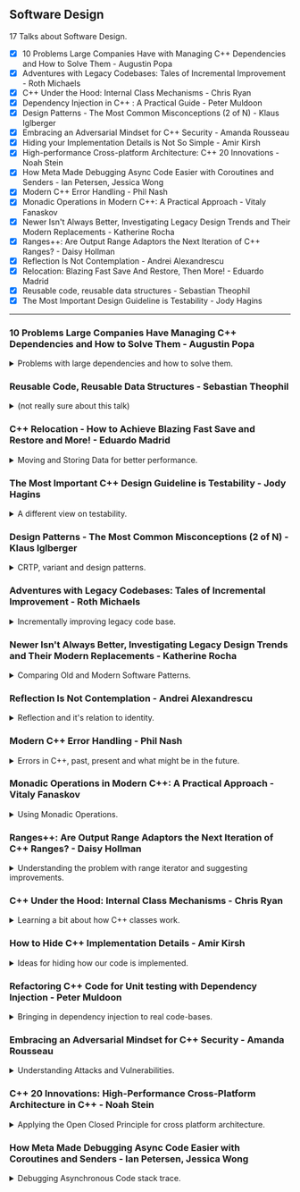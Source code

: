 <!--
// cSpell:ignore relocatability Björn Fahller Blarg multiplicator soooo maat Monostate runge_kutta4 TPOIASI Hyrum Exfiltration Nokoyawa STRINGIZE unifex
-->

<link rel="stylesheet" type="text/css" href="../../markdown-style.css">

## Software Design

<summary>
17 Talks about Software Design.
</summary>

- [x] 10 Problems Large Companies Have with Managing C++ Dependencies and How to Solve Them - Augustin Popa
- [x] Adventures with Legacy Codebases: Tales of Incremental Improvement - Roth Michaels
- [x] C++ Under the Hood: Internal Class Mechanisms - Chris Ryan
- [x] Dependency Injection in C++ : A Practical Guide - Peter Muldoon
- [x] Design Patterns - The Most Common Misconceptions (2 of N) - Klaus Iglberger
- [x] Embracing an Adversarial Mindset for C++ Security - Amanda Rousseau
- [x] Hiding your Implementation Details is Not So Simple - Amir Kirsh
- [x] High-performance Cross-platform Architecture: C++ 20 Innovations - Noah Stein
- [x] How Meta Made Debugging Async Code Easier with Coroutines and Senders - Ian Petersen, Jessica Wong
- [x] Modern C++ Error Handling - Phil Nash
- [x] Monadic Operations in Modern C++: A Practical Approach - Vitaly Fanaskov
- [x] Newer Isn't Always Better, Investigating Legacy Design Trends and Their Modern Replacements - Katherine Rocha
- [x] Ranges++: Are Output Range Adaptors the Next Iteration of C++ Ranges? - Daisy Hollman
- [x] Reflection Is Not Contemplation - Andrei Alexandrescu
- [x] Relocation: Blazing Fast Save And Restore, Then More! - Eduardo Madrid
- [x] Reusable code, reusable data structures - Sebastian Theophil
- [x] The Most Important Design Guideline is Testability - Jody Hagins

---

### 10 Problems Large Companies Have Managing C++ Dependencies and How to Solve Them - Augustin Popa

<details>
<summary>
Problems with large dependencies and how to solve them.
</summary>

[10 Problems Large Companies Have Managing C++ Dependencies and How to Solve Them](https://youtu.be/kOW74IUH7IA?si=9R-_FSdv3w1QKKTI), [slides](https://github.com/CppCon/CppCon2024/blob/main/Presentations/10_Problems_Large_Companies_Have_with_Managing_Cpp_Dependencies_and_How_to_Solve_Them.pdf).

package libraries and dependencies management is still a top pain point for C++ developers.

- Conan
- vcpkg
- NuGet

> Preview – 10 conclusions
>
> 1. Support building from source
> 2. Build a verified binary cache
> 3. Version using baselines
> 4. Build open-source with a package manager
> 5. Cache build assets internally
> 6. Monitor, prevent, and respond to vulnerabilities
> 7. Centralize common tasks
> 8. Produce SBOMs
> 9. Global, reproducible builds
> 10. Break large migrations down into smaller milestones

#### Problem 1: ABI incompatible C++ binaries

binaries aren't portable, they depend on how they were compiled. so it leads to a very complex dependency graph, different compilers, target OS, feature flags, build configurations, etc...

the consumer needs to get the correct binary and use it, but a solution for this is to build the dependant packages from source, some package managers support this, and we can also use the CI build chain to build the dependencies. some companies moved to Monorepo architecture, where everything is built together.

this also allows for editing and tweaking the source code for the dependencies.

#### Problem 2: Build times are too long when building from source

Of course, building packages takes time, it scales poorly, as each package has it's own decencies.\
we can use a caching strategy with a shared cache for binaries with a unique hash identifier based on versions and ABI.

#### Problem 3: Version conflicts – The Diamond problem

each decency has dependencies of it's own, and if two packages consumer the same third package, they might get a version conflict.

a solution could be to move from package/libraries into "baselines", a baseline contains a set of packages with compatible versions between them.

#### Problem 4: Building open-source dependencies is hard

in-house development is more work to write, but easier to integrate, maintain and protects against legal concerns and some vulnerabilities.

a package manager can handle some of the problems with building the packages, and bridge the gap.

#### Problem 5: Organization restricts access to online downloads

organizations don't want to allow open-source code without a process, and there's always a risk that the open-source library goes down.\
we can get around this by maintain a cache (proxy) of 3rd party packages source code, which can also be moved to a protected environment that won't allow internet connection.

#### Problem 6: Security vulnerabilities in open-source code

Open source packages might have known vulnerabilities. the organization needs a strategy to monitor, review and respond to them.

#### Problem 7: Duplicated engineering cost to maintain dependencies

managing dependencies gets harder with scale, there are problems with communication, and there are times where similar work is being done in different teams.

#### Problem 8: Difficult to track or report on all dependencies

audit dependencies, build the dependency graph, producing SBOMs - software bill of materials.

#### Problem 9: Build toolchain variations across the organization

reproducible builds, tests and deployments. building in containers, establishing company-wide policies and interior tools storage.

#### Problem 10: Moving to new solution is complex or too time consuming

takes time, effort, causes un-expected problems.

we can set milestones - small changes that represent a gain in value, even if there aren't any more changes to the process. we identify the action and what benefit it provides us.

---

> Summary – 10 conclusions
>
> 1. Build C++ dependencies from source
> 2. Establish binary caching where possible
> 3. Organize dependencies + versions into baselines (fixed points in time)
> 4. Use an open-source package manager to save time / effort
> 5. Create an asset cache for sources needed to build dependencies
> 6. Develop a vulnerability monitoring, prevention, and response strategy and associated tools / workflows
> 7. Centralize common dependency management tasks, enforce consistency across organization at scale
> 8. Organize dependencies into coherent packages and start producing SBOMs
> 9. Establish a global toolchain policy and build in containers if possible
> 10. Break large migrations down into smaller milestones with a win at each step.

</details>

### Reusable Code, Reusable Data Structures - Sebastian Theophil

<details>
<summary>
(not really sure about this talk)
</summary>

[Reusable Code, Reusable Data Structures](https://youtu.be/5zkDeiyF5Rc?si=tmsS-hGBMTMCey1r), [slides](https://github.com/CppCon/CppCon2024/blob/main/Presentations/Reusable_Code_Reusable_Data_Structures.pdf)

> DRY -- don't repeat yourself -- is an important software engineering principle.\
> Repetitive code is error-prone code. Inevitably, and sooner rather than later, we will forget to change one of these repetitive code locations. C++ offers many different tools to share code and data and I often see novice and intermediate programmers struggle with choosing the best one in each situation.\
> We have template functions, template classes, std::variant, virtual classes and std::any. We have some common associated programming patterns like CRTP, templated base classes, template functions taking function arguments.\
> All of these have their uses and in my talk, I want to develop some intuitions on when to use which.

what should we use and what should we not use.\
starting with an example of centering elements in html.

for code to be reused in an efficient manner, we need to generalize the problem, understand which algorithm can help us, etc...

when we have a shared algorithm and different data, we use generic functions and concepts.

looking at some patterns: output iterators, predicate, and at the command design pattern.

> GENERIC FUNCTIONS
>
> - Need clear requirements
> - Expressed in well-known concepts
> - Reduce dependencies
> - Flexible and customizable through customization points

Generic classes, data is being templated, either in the base class or with the curiously recurring template pattern (CRTP).

mixin classes, adding functionality to un-related classes.

other options are inheritance (virtual functions) and <cpp>std::variant</cpp>, but should they really be used for code sharing? runtime polymorphism ties things together, it creates coupling and has lasting implication.

- heap allocation
- lifetime issues
- ownership

external polymorphism, global overloads, <cpp>std::variant</cpp> and <cpp>std::visit</cpp>.

</details>

### C++ Relocation - How to Achieve Blazing Fast Save and Restore and More! - Eduardo Madrid

<details>
<summary>
Moving and Storing Data for better performance.
</summary>

[C++ Relocation - How to Achieve Blazing Fast Save and Restore and More!](https://youtu.be/LnGrrfBMotA?si=RQ6R3iWcMSCTZzTK), [slides](https://github.com/CppCon/CppCon2024/blob/main/Presentations/Relocation.pdf), [event](https://cppcon2024.sched.com/event/1gZeM/relocation-blazing-fast-save-and-restore-then-more). [Data Orientation For The Win! - Eduardo Madrid - CppCon 2021](https://www.youtube.com/watch?v=QbffGSgsCcQ)

The opposite of pointe chasing.

> What's what we mean to improve?
>
> - Our systems need objects to refer to each other, and we need runtime polymorphism
> - Nothing bad per se, just that it craters performance
> - What if we are willing to do a lot of effort to improve performance lot?
> - One option is to apply **Data Orientation** techniques in general.
> - Today, we give extra attention to "relocatability"

Relocatability is how we apply data orientation techniques to make our data easy to be moved around, so it will reside in memory when it has the best performance.\
(relocatability is not about position independent code for dynamically linked libraries).

Writing code the "normal" way means we don't focus on mapping data in memory.

- storing data in classes or structs with heterogenous members.
- using pointers for objects to refer to one another.
- using virtual inheritance and overrides for runtime polymorphism
- indirections, allocations, lifetime, sharing ownership (<cpp>std::unique_ptr</cpp>, <cpp>std::shared_ptr</cpp>)

#### Data Orientation

The non-trivial way to write code takes data to memory mapping into account.

> Columnar Representation (Scattering):\
> Transforming collections of structs of members of heterogeneous typesinto one structure with arrays of homogeneous data types (going from what in databases is called a row-representation to a columnar representation) also called "scattering" or achieving structures of arrays.

That's a long way for saying "struct of arrays" over "array of structs", or moving from row-wise representations to column-wise.\
With *row-wise* representations, we have structs containing different kinds of members, pointers (which can be null), data that is differentiating the state of the object and we have containers with multiple elements of the class.\
with *column-wise*, we combine the data and the container together, we move to homogenous collection of data, all fields of the same type are stored continuously. to access a single 'item', we use a handle (Facade/Proxy design pattern).\
After scattering, we are using "entity-component systems", we no longer have objects, instead we have entities, and members are replaced with compnotents. entities and components are bound through an index in a global structure.

```cpp
// row-wise
struct Item {
  int id;
  double price;
  Specials *specials; // pointer, can be null
  Category *category;
  bool is_homemade; // messes with the data alignment
};
std::array<Item, N> items;

// column-wise
template <std::size_t N>
struct State {
  std::array<int, N> ids;
  std::array<double, N> prices;
  EfficientMap<std::size_t, Specials> specials;
  std::array<CategoryHandle, N> categories;
  EfficientSet<std::size_t> homemade;
};

auto state = State<N>;
class ItemHandle {
  std::size index;
public:
  int id() { return state.ids[index]; }
  double price() { return state.prices[index]; }
  Specials *specials() { return state.specials[id()]; }
  CategoryHandle category() { return state.categories[id()]; }
  bool &is_homemade() { return state.homemade.contains(id()); }
};
```

Allocating data homogeneously allows for better performance (SIMD, CUDA), reduces allocations, it dis-incentives communication between state change. also, moving away from using pointers allows more efficient memory dump. data is given different addresses by the allocator, so we can't restore the application correctly (the pointers are no longer valid). if we have this kind of a layout, the relations between entities are preserved through the index.

#### Allocators And Relocatability

Allocators don't care about the efficient allocation of the data, so we must be able to control and move the data, and we need the ability to maintain the allocation across the lifetime of the program, as objects are created and destroyed.

we start by re-introducing some indirection - using stable indices.

> Recapping Björn Fahller ["Cache Friendly Data + Functional + Ranges = &heartsuit;"](https://www.youtube.com/watch?v=XJzs4kC9d-Y) @C++ On Sea 2024:
>
> - He calls stable indices "stable ids", and the technique is to use an extra indirection that pays for itself in terms of performance.
> - Furthermore, you can have both the forward mapping and the backward mapping, depending on your needs.
> - This indirection is what provides the freedom to relocate!
> - Björn Fahller presented benchmarks that dove into details of wall-clock performance, cache misses, IMO his results are representative of what would be real world use.

Relocatability makes saving the state of the application trivial - just dump the data as is. and restoring it is just as easy. if the data is ever "shaken" and becomes not efficient, we can re-allocate them to make them efficient again. "shaken" data can be fragmentation (empty holes in the array), or having old and new entities stored together (if we re-used the old memory to store new data).\
Memory performance relies on time and space locality, we want to have objects that are accessed together stored together, relocating objects allows us to maintain and improve this.

One issue is using *Value Mangers*, using <cpp>std::optional</cpp>, which currently doesn't take allocators, but can take a <cpp>std::vector</cpp> type with an custom allocator. this has something to do with type erasure (<cpp>std::any</cpp>, <cpp>std::function</cpp>). the language doesn't currently have support to access internals (???).

</details>

### The Most Important C++ Design Guideline is Testability - Jody Hagins

<details>
<summary>
A different view on testability.
</summary>

[The Most Important C++ Design Guideline is Testability](https://youtu.be/kgE8v5M1Eoo?si=5w4dnwmZakqDf0Yv), [slides](https://github.com/CppCon/CppCon2024/blob/main/Presentations/The_Most_Important_Design_Guideline_is_Testability.pdf), [event](https://cppcon2024.sched.com/event/1gZfl/the-most-important-design-guideline-is-testability).

> Scott Meyers has famously proclaimed that the most important general design guideline is to make interfaces easy to use correctly and hard to use incorrectly.  I don't dispute that this is one of the most important design guidelines.\
> However, in my close to 40 years of fighting in the C++ trenches, I'd argue that testability is by far the more important design guideline, and antecedent to both ease of use and performance (a particular C++ penchant).\
> In this talk, we will discuss what testability means, and why it is so important.  We will briefly discuss some popular testing techniques, but most of our time will be spent looking into items of testability that are rarely discussed, but are extremely important in practice.

Design interfaces for testability, have an holistic thought about systems and how they can be tested.

> Why is Testing Important? We are human!
>
> - Making Mistakes: Every human is really, really good at making mistakes
> - Being annoyed when OTHER people make mistakes

Testability isn't just Unit Tests and TDD (Test Driven Development).

#### Hidden State

side tangent an example about having a hidden state and how it complicates testing. the best way is to having composability, but there's an old pattern to provide access to all private members.

doing some tricks with template specializations... this shouldn't be done. but it's possible.

```cpp
template <typename TagT, auto...>
struct Sudo;

template <typename TagT>
struct Sudo<TagT>
{
  inline static typename TagT::type value{};
};

template <typename TagT, typename TagT::type Member>
struct Sudo<TagT, Member>
{
  inline static const decltype(Member) value = Sudo<TagT>::value = Member;
};

template <typename TagT, typename ObjectT>
decltype(auto)
sudo(ObjectT && object)
{
  assert(Sudo<TagT>::value);
  return std::invoke(  Sudo<TagT>::value,  std::forward<ObjectT>(object));
}

template <typename ClassT, typename MemberT, typename = void>
struct SudoTag
{
  using type = MemberT ClassT::*;
};

// usage
namespace foo::bar { class Blarg { int x = 42; }; }

using Blarg_x = SudoTag<foo::bar::Blarg, int>;
template struct Sudo<Blarg_x, &foo::bar::Blarg::x>;

int main()
{
  auto blarg = foo::bar::Blarg{};
  std::cout << sudo<Blarg_x>(blarg) << '\n'; // print blarg.x
}

// with macro - less boilerplate
  #define SUDO(NAMESPACE, TYPE, CLASS, MEMTYPE, MEMBER) \
  namespace NAMESPACE { \
  struct TYPE \
  : SudoTag<CLASS, MEMTYPE> \
  { }; \
  } \
  template struct Sudo<NAMESPACE::TYPE, &CLASS::MEMBER>
// Then, you can use it like this...
BP_SUDO(foo::bar, Blarg_x, foo::bar::Blarg, int, x);
```

#### Back to Testability

Donald Knuth - offered bounties for bugs. but didn't think highly of unit tests and other testing methodologies. has some quotes that go against what we usually think as "best practice".

- property based testing
- fuzzing

Avoid naked types - everything is a special type of it's own. never confuse the parameters and the order of the arguments. always have strong types.

#### Case Study - Knight Capital

> everything is an API.

a company that had an issue in 2012 which lost the company 10 million dollars per minute for 45 minutes. they did some stock trading and things went bad. they had unused code still in the system, and they wanted to reuse a flag that was for the old system for the new one. the code was changed as part of refactoring but wasn't tested, eventually, the new version of the code was deployed to all but one machine. when the application went live, the one computer run the old code, which was called because of the repurposed flag, and then old code did the wrong thing, and because it wasn't tested properly, it behaved in a way that isn't part of normal procedure.

this was a chain of errors, if any one of them didn't happen, this would be a non-event.

> - Remove old code and add new code at the same time
> - Reuse an existing "value" for completely different functionality
> - Stopped using Power Peg in 2003, dead code still around
> - Refactored code in 2005 ; moved dead code ; test still pass
> - Manual deployment ; no review ; no tests
> - Different components had different view of same thing
> - email for important log messages
> - Rollback made matters worse

(how to test each of these points)

</details>

### Design Patterns - The Most Common Misconceptions (2 of N) - Klaus Iglberger

<details>
<summary>
CRTP, variant and design patterns.
</summary>

[Design Patterns - The Most Common Misconceptions (2 of N)](https://youtu.be/pmdwAf6hCWg?si=Ihpx8evhi69KwtMK), [slides](https://github.com/CppCon/CppCon2024/blob/main/Presentations/Design_Patterns.pdf), [event](https://cppcon2024.sched.com/event/1gZfn/design-patterns-the-most-common-misconceptions-2-of-n).

in the previous talk in "Meeting C++ 2023", the topics were:

- Builder
- Factory Method
- Bridge
- Design Pattern

this talk will be about design patterns and virtual patterns

#### CRTP - Curiously Recursive Template Pattern

the base class is templated on the derived class. it allows us to sometimes remove virtual function calls.

```cpp
template<typename Derived>
class Animal
{
private:
  Animal() = default;
  ~Animal() = default;
  friend Derived;
public:
  void make_sound() const {
    static_cast<Derived const&>(*this).make_sound()
  }
};

class Sheep: public<Sheep>
{
  // not defining the destructor
   void make_sound() const { std::cout << "baa"; }
};
```

there are two limitations: there is no shared base class, each derived class has a different base class, so we can't have a collection of objects. but since everything is a template, this forces everything that comes into touch with it becomes a template itself. this moves our code from the source files to the headers.

in C++23, we can replace CRTP with explicit object parameter ("deducing this")

```cpp
struct NumericalFunctions
{
  void scale(this auto&& self, double multiplicator)
  {
    self.setValue( self.getValue() * multiplicator );
}
};

struct Sensitivity : public NumericalFunctions
{
  double getValue() const { return value; }
  void setValue(double v) { value = v; }
  double value;
};

int main()
{
  Sensitivity s{1.2} ;
  s.scale(2.0);
  std::println(std::cout, "s.getValue() = {}", s.getValue());
}
```

however, we can't replace everything, we can't deduce the derived class from the base class. we only deduce the static type, not the dynamic one. CRTP has two behaviors: adding functionality, and creating static interfaces. we can replace CRTP with explicit object parameters when we add functionality, but not when we used CRTP for static interfaces.\
Since the term is ambagious and refers to two things, we need terms to differentiate them.

> CRTP for Static Interfaces
>
> - provides a base class for a related set/family of types.
> - defines a common interface.
> - is used via the base class interface.
> - introduces an abstraction and is a design pattern.
> - should be called **Static Interface**
>
> Adding Functionality via CRTP
>
> - provides implementation details for the derived class.
> - does not define a common interface.
> - is not used via the base class interface.
> - does not introduce an abstraction, hence is no design pattern.
> - should be called **Mixin**.

c++20 concepts might seem similar to static interfaces, but concepts are "duck typing", it is much more permissive, static interfaces are "opt in". we could get around this by adding a requirement of <cpp>std::derived_from\<T,AnimalTag\></cpp> to the concept to restrict the set of types.

```cpp
template< typename T >
concept Animal = requires(T animal) {
  animal.make_sound();
};

template<Animal T>
void print(T const& animal) {
  animal.make_sound();
}
class Sheep {
public:
  void make_sound() const { std::cout << "baa"; }
};
int main() {
  Sheep sheep;
  print(sheep);
}
```

#### std::variant

The usual example of drawing shapes, starting with the classic OOP solution and adding a draw strategy object to avoid coupling with an implementation. we want to focus on separating code that changes often (low level implementation) from code that doesn't change that much.\
This draws from the Gang of Four approach of using inheritance and virtual functions, which is something the C++ community tries to move away from.

we can implement this with <cpp>std::variant</cpp>

```cpp
class Circle
{
public:
 explicit Circle( double rad )
 : radius{ rad }
 , // ... Remaining data members
 {}
 double getRadius() const noexcept;
 // ... getCenter(), getRotation(), ...
private:
 double radius;
 // ... Remaining data members
};
class Square
{
public:
 explicit Square( double s )
 : side{ s }
 , // ... Remaining data members
 {}
 double getSide() const noexcept;
 // ... getCenter(), getRotation(), ...
private:
 double side;
 // ... Remaining data members
}
using Shape = std::variant<Circle, Square>;
using Shapes = std::vector<Shape>;

class ShapesFactory
{
public:
Shapes create( std::string_view filename )
{
  Shapes shapes{};
  std::string shape{};
  std::ifstream shape_file{ filename };
  while( shape_file >> shape ) {
    if( shape == "circle" ) {
      double radius;
      shape_file >> radius;
      shapes.emplace_back( Circle{radius} );
    }
    else if( shape == "square" ) {
      double side;
      shape_file >> side;
      shapes.emplace_back( Square{side} );
    }
    else {
      break;
    }
  }
    return shapes;
  }
};

using Factory = std::variant<ShapesFactory>;

using Drawer = std::variant<OpenGLDrawer>;
void drawAllShapes(Shapes const& shapes, Drawer drawer) {
  for(auto const& shape : shapes){
    std::visit([](auto d, auto s){ d(s); }, drawer, shape);
  }
}

// more code
```

> This solution is soooo much better:
>
> - No inheritance, but a functional approach
> - No (smart) pointers, but values
> - Proper management of graphics code
> - Automatic, elegant life-time management
> - Less code to write
> - Soooo much simpler
> - Better performance

(some benchmarks)

however, there is a problem. our design mixes level of implementation and responsibilities. rather than having two levels of architecture, we only have one thing. but maybe templates can help us? this might turn us into a templated nightmare...

<cpp>std::variant</cpp> isn't a replacement to virtual functions. variants support a fixed set of types and an open set of operations, while virtual functions have an open set of types and a closed set of operations. a variant is a visitor design pattern.
</details>

### Adventures with Legacy Codebases: Tales of Incremental Improvement - Roth Michaels

<details>
<summary>
Incrementally improving legacy code base.
</summary>

[Adventures with Legacy Codebases: Tales of Incremental Improvement](https://youtu.be/lN-dd-0PjRg?si=oytVnTjGIEqPG-5-), [slides](https://github.com/CppCon/CppCon2024/blob/main/Presentations/Adventures_With_Legacy_Codebases.pdf), [event](https://cppcon2024.sched.com/event/1gZft/adventures-with-legacy-codebases-tales-of-incremental-improvement).

> What is legacy code?
>
> - No tests
> - Lot's of code
> - Very old
> - Authors may be gone
> - Many C++ standards
> - New/old styles
> - New/old paradigms
> - Bad decisions from the past that once made sense
> - Possibly rewritten by a less skilled engineer

[code-maat tool](https://github.com/adamtornhill/code-maat) to analyze code change from version control.

not adding tests for code that won't change. focus on user/business value.

linting with style guides (clang format), should be enforced by machine, not by human feedback. this messes with `git blame` in the codebase. using githooks to apply formatting on incoming changes and verifying it as part of the ci pipeline.\
using static analysis: address, undefined behavior and thread-safety analyzers. also make this part of the pipeline, especially important when code should work on both AMD and ARM processors.\
testing pyramid, moving up from unit test to integration test and up to End-to-End tests.

#### Should we change legacy APIs?

transitioning from custom home-made objects to external libraries to the standard library, like <cpp>std::optional</cpp>. we should avoid breaking changes.

"Live at Head" - all internal libraries are always built from scratch, no internal versions, problems are detected immediately, not months afterwards when the new version is pulled.

handling dependencies, using `clang-tidy` custom rules, `clang-tidy-diff` to only report on changed lines.

#### Sharing Legacy Code

Desire to standardize, reducing duplicate code, share unique code, have a single strategy for behavior (one installer, one UI library). share code you are proud of and think is good and useful.

</details>

### Newer Isn't Always Better, Investigating Legacy Design Trends and Their Modern Replacements - Katherine Rocha

<details>
<summary>
Comparing Old and Modern Software Patterns.
</summary>

[Newer Isn't Always Better, Investigating Legacy Design Trends and Their Modern Replacements](https://youtu.be/ffz4oTMGh5E?si=9XLcGF9nVeLUJoiy), [slides](https://github.com/CppCon/CppCon2024/blob/main/Presentations/Newer_Isn%E2%80%99t_Always_Better.pdf), [event](https://cppcon2024.sched.com/event/1gZhF/newer-isnt-always-better-investigating-legacy-design-trends-and-their-modern-replacements).

Two camps of people: those who look at existing patterns and thing we should keep them, and those who insist on shaking up how things work. we need to find a middle way of modernizing software without sacrificing what works. we look at trends (software patterns), both old and new, and investigate if they hold up.

#### Examples: Old Pattern vs New Pattern

first example: comparing index based loops to newer ranged loops.

```cpp
std::vector<std::string> vec {"sun", "earth", "moon", "jupiter"};

// old style
for (auto i = 0uz; i < vec.size(); ++i)
{
  std::cout << vec[i] << "\n";
  std::cout << vec.at(i) << "\n";
}

// new style
for (const auto& object : vec)
{
  std::cout << object << "\n";
}
```

> Original Trend – Index For Loop:
>
> - Provides an index that can be used to access an element
> - Index can be used for in loop side effects/calculations
> - Doesn't require a group of items
> - More dangerous access operations
>
> New Trend – Range Based For Loop:
>
> - More data oriented
> - More readable

next example is Global Interfaces vs Global State.\
the original trend is using a singleton to hold state, with the new trend of "Monostate" and dependency injection (dependency inversion principle). we can have global interfaces (logging, I/O, resource management, graphics) or global data (initial parameters, state parameters).

> Original Trend - Singleton:
>
> - Hold one copy of global data/interface and allow others access
> - Usually accessed through a getInstance() or Instance() function
> - Easily accessed
> - Identifiable
> - Hard to test
> - Quintessentially Overused
>
> New Trend – Monostate:
>
> - Make every object in the class static
> - Multiple objects all with the same value
> - Easy to transition to multiple objects
> - May not work well to replace interface singletons
>
> New Trend – Dependency Injection:
>
> - Not a global object
> - Injects the dependency into each of the using objects

```cpp
template <typename T>
class Singleton {
public:
  static T& getInstance()
  {
    static T instance;
    return instance;
  }
private:
  Singleton();
};

class Plotting {
public:
  void plot(double x, double y)
  {
  // ...
  }
};

using PlottingSingleton = Singleton<Plotting>;

// monostate

class Plotting {
public:
  void plot(double x, double y)
  {
  // ...
  }
private:
  static std::queue plottingQueue;
};

// dependency injection

class Plotting {
public:
  void plot(double x, double y)
  {
  // ...
  }
};

class Gps {
public:
  Gps(Plotting& plotter);
  void setPlotter(Plotting& plotter);
  void getPositionVelocityAcceleration(Plotting& plotter);
private:
  Plotting& plotter;
};
```

a C++ specific example is SFINAE vs c++20 <cpp>concepts</cpp>. both constrain templated code (function, classes) and break during compilation time rather than runtime.

> Original Trend – Substitution Failure is Not an Error (SFINAE):
>
> - Substitution Failure Is Not An Error
> - Constraints on templates
> - Known for difficult to read errors
> - Difficult to constrain
>
> New Trend – Concepts:
>
> - Compile Time constraints
> - Named set of requirements
> - Improved compiler errors
> - Easier to create custom constraints for

```cpp
// SFINAE
#include <boost/type_traits/has_operator.hpp>
template <typename Time,
  typename OutputType,
  typename = std::enable_if_t<std::is_arithmetic_v<Time>>,
  typename = std::enable_if_t<std::is_arithmetic_v<OutputType> ||
  (
    boost::has_multiplies<OutputType, Time>::value && 
    boost::has_plus<OutputType>::value
  )>,
  bool = true>
inline constexpr OutputType runge_kutta4_sfinae(std::function<OutputType(Time, OutputType)> fun,
Time time,
OutputType y0,
Time timestep)
{
  auto k1 = fun(time, y0);
  auto k2 = fun(time + timestep * 0.5, y0 + k1 * timestep * 0.5);
  auto k3 = fun(time + timestep * 0.5, y0 + k2 * timestep * 0.5);
  auto k4 = fun(time + timestep, y0 + k3 * timestep);
  return (y0 + (k1 + 2 * k2 + 2 * k3 + k4) * timestep / 6);
}

// concepts
template<typename T>
concept arithmetic = std::integral<T> || std::floating_point<T>;

template<class T, typename Num>
concept add_multiply = requires(T t, Num num) {
  t * num;
  t + t;
};

template <arithmetic Time, typename OutputType>
requires (add_multiply<OutputType, Time>)
inline constexpr OutputType runge_kutta4_concepts(std::function<OutputType(Time, OutputType)> fun,
Time time,
OutputType y0,
Time timestep)
{
  auto k1 = fun(time, y0);
  auto k2 = fun(time + timestep * 0.5, y0 + k1 * timestep * 0.5);
  auto k3 = fun(time + timestep * 0.5, y0 + k2 * timestep * 0.5);
  auto k4 = fun(time + timestep, y0 + k3 * timestep);
  return (y0 + (k1 + 2 * k2 + 2 * k3 + k4) * timestep / 6);
}
```

concepts help simplify the requirements and make the compiler errors easier to read.

Polymorphism also has different patterns, the old pattern being virtual functions, and the new trend being CRTP and the C++23 explicit object parameter ("Deducing This"). polymorphism is one of the key concepts of object oriented programming, we define a general interface (abstraction) and allow concrete implementations for different classes.

> Original Trend – Virtual Functions:
>
> - Run-Time Polymorphism
> - Quintessential Object Oriented Method
> - Overused
>
> New Trend – Curiously Recurring Template Pattern (CRTP):
>
> - Compile Time Polymorphism
> - Force a Downcast from the Parent to Access Child Elements
> - Explicit Cast
>
> New Trend – Explicit Object Parameter/Deducing This:
>
> - C++23 Feature
> - Simplifies Compile Time Polymorphism

```cpp
// virtual functions
struct NetworkConnection
{
  virtual void initializeConfig() = 0; // Pure Virtual
  void init()
  {
    initializeConfig();
    // ...
  };
};

struct Tcp : public NetworkConnection
{
  void initializeConfig() override
  {
    // ...
  }
};

struct Udp : public NetworkConnection
{
  void initializeConfig() override
  {
    // ...
  }
};

// CRTP

template <class Derived>
class NetworkConnection
{
public:
  void init()
  {
    (static_cast<Derived*>(this))->initializeConfig();
    // ...
  };
};

class Tcp : public NetworkConnection<Tcp>
{
public:
  void initializeConfig()
  {
    // ...
  }
};

class Udp : public NetworkConnection<Udp>
{
public:
  void initializeConfig()
  {
    // ...
  }
};

// Explicit Object Parameter

struct NetworkConnection
{
public:
  void init(this auto&& self)
  {
    self.initializeConfig();
    // ...
  };
};

class Tcp : public NetworkConnection
{
public:
  void initializeConfig()
  {
    // ...
  }
};

class Udp : public NetworkConnection
{
public:
  void initializeConfig()
  {
    // ...
  }
};
```

examples of multi-level inheritance over at compiler explorer

- [virtual function](https://godbolt.org/z/T51xE5qbK)
- [CRTP](https://godbolt.org/z/s3ed4Yorv)
- [Implicit Object Parameter](https://godbolt.org/z/ccsoaf3ec)

in the CRTP example, it's not trivial to get the same behavior as the virtual function example, we would need to add some templating magic to overcome it.

#### Conclusion

> Other Potential Evaluations:
>
> - Union vs Variant
> - Enum vs Enum Class
> - Raw Pointers vs Reference vs Smart Pointers
> - Raw Iterators vs Standard Algorithms
> - C-Style Casts vs Fancy Casts (static, dynamic, reinterpret, const casts)
> - Allocators vs <cpp>PMR</cpp>
> - <cpp>printf</cpp> vs <cpp>std::cout</cpp> vs <cpp>libfmt</cpp>
> - Object Oriented Programming vs Functional Programming vs Data-Oriented Design

we see that in some cases, newer patterns aren't strictly better than old patterns, we need to evaluate alternatives for each use case.
</details>

### Reflection Is Not Contemplation - Andrei Alexandrescu

<details>
<summary>
Reflection and it's relation to identity.
</summary>

[Reflection Is Not Contemplation](https://youtu.be/H3IdVM4xoCU?si=S-RHuAIiHrERG_4B), [slides](https://github.com/CppCon/CppCon2024/blob/main/Presentations/Reflection_Is_Not_Contemplation.pdf), [event](https://cppcon2024.sched.com/event/1gZhJ/reflection-is-not-contemplation).

> - Static reflection without code generation is incomplete
> - The "reading" part of reflection generally agreed upon
> - The "generation" part of reflection suffered of neglect
>   - P2996 very gingerly sneaks in a foot in the door (define_class)
>   - P3294 finally blows the door off its hinges
> - The two facets of reflection are equally important
> - Where do AI tools fit within this craze?
>
> The Reflection Circularity Problem - Without generation, we're chasing our tails

reflection basics:

> - Recall `^^x` reflects on `x`, `[:y:]` un-reflects (splices) `y`; `[:^^x:]` is `x`
> - Large consensus on introspection query: contemplation is great
> - Fear and loathing about code generation
>   - Expansion of existing introspection objects deemed acceptable
> - Consequence:
>   - Severely limited: can't do 3D with 2D abilities
>   - No consensus on "how much" generation is just enough
>   - No clarity on necessary primitives

OOP and templates were movements towards reflection, with OOP allowing us to call function that haven't been written yet (abstraction), and templates allow us to design with types that weren't written yet.

> Reflection: "I can customize types that will not have been meant for customization".

we want to use reflection to create classes, in the following example, we would want to define a class with data member, who have getters and setters.

```cpp
// reflection
struct Book {
  consteval { 
    property("author", ^^std::string);
    property("title", ^^std::string); 
  }
};

// Equivalent hand-written code
struct Book {
  std::string m_author;   
  const std::string& get_author() const { return m_author; }
  void set_author(std::string s) { m_author = std::move(s); }
  std::string m_title;
  const std::string& get_title() const { return m_title; }
  void set_title(std::string s) { m_title = std::move(s); }
};
```

we create identifiers from the string, and added some stuff them ("m_", "get_" and "_set"), it's crucial that translating strings into identifiers will be fluid, easy, and accurate. identifiers might bet introduced and then used in the generated code.

(splicing is the act of generated code)

> Comparison of Splicing Models
>
> - **The Spec API**: function calls create a "spec" of a type that is spliced
>   - Complex; problematic; death of a thousand cuts
> - **The CodeReckons API**: OOP interface for AST building
>   - Verbose, loquacious, garrulous, prolix, long-winded, circumlocutory, and unceasingly inclined toward linguistic superfluity.
> - **String Injection**: offer a primitive that splices compile time strings into code
>   - Horribly unstructured. Also… can't use macros?!?
> - **Fragments**: C++ fragments of stylized code
>   - Thorough early checking makes complexity explode

#### Token Sequences - P3294

> "There's a representation of C++ code that is well-defined, complete, and easy to understand: C++ code."\
> ~ Daveed Vandevoorde

Creating C++ code from C++ code.

> - At this point complexity is a huge liability
> - Adding yet another sublanguage to C++ deemed undesirable
> - String-based generation best; let's eliminate its disadvantages
> - Strings opaque/unwieldy? Use token sequences instead of strings
>   - Cost: one added literal kind
> - Injection risks and dangers? Restrict string expansion
>   - Carefully controlled escapes, interpolation-style

```cpp
constexpr auto t1 = ^^{ a + /* hi! */ b }; // three tokens - comment is removed
static_assert(std::is_same_v<decltype(t1), std::meta::info>);
constexpr auto t2 = ^^{ a += ( }; // partial expression, 3 tokens again
constexpr auto t3 = ^^{ abc { def }; // Error, unpaired brace
```

a new kind of literal - <cpp>token sequences</cpp> (or <cpp>token strings</cpp>)

> - Escapes inside a token sequence:
>   - `\( expr )` evaluates expr eagerly during creation of the token sequence
>   - `\id( e1, e2, ... )` concatenates strings and integrals, creates an identifier
>   - `\tokens( expr )` expands another token sequence
> - Inside any <cpp>consteval</cpp> function:
>   - `queue_injection( tokens_expr )` injects a token sequence into the current declaration context

code comparisons:

```cpp
// property Using The Spec API
template <class T> using getter_type = auto() const -> T const&;
template <class T> using setter_type = auto(T const&) -> void;
consteval auto property(string_view name, meta::info type) -> void {
  auto member = inject(
    data_member_spec{.name=std::format("m_{}", name), .type=type}
    );
  inject(
    function_member_spec{
      .name=std::format("get_{}", name),
      .signature=substitute(^getter_type, {^type}),
      .body=defer(member, ^[]<std::meta::info M>(auto const& self) -> auto const& {
          return self.[:M:];
        }
      )
    }
  );
  inject(
    function_member_spec{
      .name=std::format("set_{}", name),
      .signature=substitute(^setter_type, {^type}),
      .body=defer(member, ^[]<std::meta::info M>(auto& self, typename [:type_of(M):] const& x) -> void {
          self.[:M:] = x;
        }
      )
    }
  );
}

// property Using The CodeReckons API
object_type(mp, make_const(decl_of(b)));
return_type(mp, make_lvalue_reference(make_const(type)));
append_method(
  b,
  identifier{("get_" + name).c_str()},
  mp,
  [member_name](method_builder& b){
    append_return(b,
      make_field_expr(make_deref_expr(make_this_expr(b)), member_name)
    );
  }
);
method_prototype mp1;
append_parameter(
  mp1,
  "x",
  make_lvalue_reference(make_const(type))
);
object_type(mp1, decl_of(b));
return_type(mp1, ^void);
append_method(
  b,
  identifier{("set_" + name).c_str()},
  mp1,
  [member_name](method_builder& b){
    append_expr(
      b,
      make_operator_expr(
        operator_kind::assign,
        make_field_expr(make_deref_expr(make_this_expr(b)), member_name),
        make_decl_ref_expr(parameters(decl_of(b))[1])
      )
    );
  }
 );
}

// property Using Token Sequences

consteval void property(std::meta::info type, std::string_view name) {
  queue_injection(^^{
    [:\(type):] \id("m_", name); // define the private member
    [:\(type):] const& \id("get_", name)() const {
      return \id("m_", name);
    } // define the getter
    void \id("set_", name)([:\(type):] x) {
      \id("m_", name) = std::move(x);
    } // define the setter
  });
}
```

#### Implementing Identity

> "You can observe a lot by just implementing identity"\
> ~ Yogi Berra

Identity defines fungibility, comparision of "same object" vs "a copy", it also affects aliasing, self-assignment, self-move, double deletion and other stuff. an identity function can be inserted at any sub-expression without changing the meaning. it is a fundamental concept of computer science, this is the reason javascript has both the `==` and the `===` operators.

there are iterations of C++ identity functions in C++, which need to deal with rvalue, lvalue, references and other weird edge-cases. <cpp>decltype</cpp>, <cpp>decltype(auto)</cpp> and <cpp>std::forward</cpp> are heavily used.

```cpp
// naive implementation
template <typename T>
T&& identity(T&& x) { return x; }

const int& a = identity(42); // dangling
int&& b = identity(42); // dangling
auto&& c = identity(42); // dangling

// better - two templates
template <class T>
T& identity(T& x) { return x; } // returns reference
template <class T>
T identity(T&& x) { return std::move(x); } // returns a value

// even better - universal reference
template <class T>
T identity(T&& x) { return T(std::forward<T>(x));} // might call a constructor, or a noop cast

// C++14 style
template <class T>
decltype(auto) identity(T&& x) {return T(std::forward<T>(x));}

template <class A, class B>
decltype(auto) min(A&& a, B&& b) {
  static_assert( /* ... no dangerous comparisons ...*/ );
  return b < a ? B(std::forward<B>(b)) : A(std::forward<A>(a));
}
```

[implementing `min` with identity example](godbolt.org/z/bGPnjM76e)

#### Identity And Reflection

Reflection is the process of deconstructing and reconstructing an entity back into an identical one. once we have this ability, everything becomes easier.

> - Herb keynote's interface example?
>   - Deconstruct type, clone inserting `virtual` and `=0` for each member function
>   - Complain if you find data members or other suspect items
> - polymorphic_base:
>   - Deconstruct type, reassemble making sure no copying allowed
>   - Ensure the destructor is public/virtual or protected/nonvirtual
> - ordered:
>   - Deconstruct type, reassemble and add <cpp>operator<=></cpp>
> - The point is (re)assembly from small, replaceable pieces

it's fairly easy to clone a class, but a harder challenge is cloning a class template. the reflection must preserve the order, introspect function templates, signature constraints (<cpp>noexcept</cpp> clauses, attributes), inner classes (<cpp>iterator</cpp>), and template function signatures (<cpp>std::erase</cpp>), and there are probably many other pitfalls we aren't aware off.

#### Can AI Help?

can generative AI do this? could we simply ask AI to write the code we want instead of reflection? AI models are the stronger than ever, but are also the dumber than they'll ever be in the future. it can write code faster than any human, but not as fast as compilation. AI can also have different results every time, rather than determistic output which is what we need.
</details>

### Modern C++ Error Handling - Phil Nash

<details>
<summary>
Errors in C++, past, present and what might be in the future.
</summary>

[Modern C++ Error Handling](https://youtu.be/n1sJtsjbkKo?si=lqV65wNXHvYFwLD_), [slides](https://github.com/CppCon/CppCon2024/blob/main/Presentations/Modern_Cpp_Error_Handling.pdf), [event](https://cppcon2024.sched.com/event/1gZgs/modern-c++-error-handling).

#### Evolution of Error Handling

errors can be disappointments, things that we know are possible, we know they are coming.\
we start with a simple numbers parser. we don't have error handling.

```cpp
int parse_int(std::string_view number) {
  acc = 0;
  for(char c : number) {
    if(c < '0' || c > '9') // TODO: +, -, digit separators?
      return acc;
    acc *= 10;
    acc += c-'0';
  }
  return acc;
}
std::println("{}", parse_int("42")); // 42
std::println("{}", parse_int("42x")); // 42
std::println("{}", parse_int("x42")); // 0
```

let's test if the number contains non-numeric characters

```cpp
[[nodiscard]] bool is_int(std::string_view number) {
  for(char c : number) {
    if(c < '0' || c > '9')
      return false;
  }
  return true;
}
void test(std::string_view str) {
  if(is_int(str))
    std::println("{} is an int", str);
  else
    std::println("{} is not an int", str);
}

test("42"); // 42 is an int
test("42x"); // 42x is not an int
test("x42"); // x42 is not an int
```

we don't know if trailing characters are allowed, so let's externalize that information and let the user decide.

```cpp
enum class ParseStatus {
 Numeric,
 StartsNumerically,
 NonNumeric
};

[[nodiscard]] ParseStatus is_int(std::string_view number) {
  bool first_digit = true;
  for(char c : number) {
    if(c < '0' || c > '9') {
      return first_digit ? ParseStatus::NonNumeric : ParseStatus::StartsNumerically;
    }
  first_digit = false;
  }
  return ParseStatus::Numeric;
}

void test(std::string_view str) {
  switch(is_int(str)) {
    case ParseStatus::Numeric:
      std::println("{} is an int", str);
    break;
    case ParseStatus::StartsNumerically:
      std::println("{} starts with an int", str);
    break;
    case ParseStatus::NonNumeric:
      std::println("{} is not an int", str);
    break;
  }
}

test("42"); // 42 is an int
test("42x"); // 42x starts with an int
test("x42"); // x42 is not an int
```

we can use an out parameter for the result and the return value for the status. or set a global flag for errors (<cpp>errno</cpp>, like classic C). a C++ approach might be to throw exception, it's not popular, but they are good for performance in the happy path, and they push the error handling back onto the caller. but it's really falling out of style. they have affect on performance in the error path, and are non-determistic.

C++ 17 added the <cpp>std::optional</cpp> class, which can signal success and errors, but doesn't distinguish between different errors.

```cpp
std::optional<int> parse_int(std::string_view number) {
  int out = 0;
  for(char c : number) {
    if(c < '0' || c > '9')
      return {};
    out *= 10;
    out += c-'0';
  }
  return out;
}
void test(std::string_view str) {
  if(auto oi = parse_int(str))
    std::println("{}", *oi);
  else
    std::println("Error");
}
```

C++23 has <cpp>std::expected</cpp>, which can either return the value, or an unexpected type, so we can contain the error inside it.

```cpp
std::expected<int, std::runtime_error>
parse_int(std::string_view number) {
  int out = 0;
  bool first_digit = true;
  for(char c : number) {
    if(c < '0' || c > '9') {
      return first_digit ?
        std::unexpected(std::runtime_error("passed string is not a number")) :
        std::unexpected(std::runtime_error("passed string has non-numeric digits"));
    }
    out *= 10;
    out += c-'0';
    first_digit = false;
  }
  return out;
}
 
void test(std::string_view str) {
  if(auto ei = parse_int(str))
    std::println("{}",*ei);
  else
    std::println("Error: {}", ei.error().what());
}
```

we have a problem with composability, we might have nested uses of <cpp>std::expected</cpp> which we need to convert between. we can overcome it with c++23 monadic operations: <cpp>.transform()</cpp>, <cpp>.and_then()</cpp>, <cpp>.or_else()</cpp> and <cpp>.transform_error()</cpp> (only for <cpp>std::expected</cpp>).

```cpp
void test(std::string_view str) {
  auto ef = parse_int(str)
  .transform([](int i) { return i-1; } )
  .and_then([](int i) -> std::expected<float, std::runtime_error> { 
      if(i != 0)
        return 1.f / i;
      else
        return std::unexpected(std::runtime_error("Divide by zero"));
    })
  .transform_error([](auto const& ex) { 
      return std::string(ex.what()); 
    });
  if(ef)
    std::println("{}",*ef);
  else
    std::println("Error: {}", ef.error());
}
```

#### Avoid Disappointments

another example, getting the name of the month based on the number.

```cpp
std::string month_names[] = {"Jan", "Feb", "Mar", "Apr", "May", "Jun", "Jul", "Aug", "Sep", "Oct", "Nov", "Dec"};

std::string month_as_string(int month) {
  return month_names[month-1];
}

std::println("Month: {}", month_as_string(1)); // JAN
std::println("Month: {}", month_as_string(0)); // <nothing>
std::println("Month: {}", month_as_string(10000)); // garbage
```

lets fix this to constrain the values and throw an exception.

```cpp
std::string month_as_string(int month) {
  if(month < 1 || month > 12)
    throw std::out_of_range("month must be between 1 and 12");
  return month_names[month-1];
}

std::string month_as_string(int month) {
  assert(month >= 1 && month <= 12); // static assert
  return month_names[month-1];
}
```

we could have two versions of this, one for values we've previously checked and we know are valid, and one for un-vetted arguments. we could do all kinds of stuff, like templates and <cpp>constexpr</cpp> with enums.

we don't want all that, we want our code and types to be *correct by construction*, the class can't be instantiated with bad values.

```cpp
struct unchecked{}; 

class Month {
  int month;
public:
  static bool is_valid(int month) {
    return month >= 1 && month <= 12;
  }
  Month(int month): month(month) {
    if(!is_valid(month))
      throw std::out_of_range("month must be between 1 and 12");
  }
  Month(int month, unchecked): month(month) {
    assert(is_valid(month));
  }
  int value() const { return month; }

};

std::string month_as_string(Month month) {
  return month_names[month.value()-1]; // can be member function
}
```

we still don't have contracts in C++, but it's an upcoming feature. we crate a macro to replicate the behavior.

```cpp
#ifndef NDEBUG
#define pre(expr) do{ if(!(expr)){ violation_handler({#expr}); } } while(false)
#else
#define pre(expr) do{} while(false)
#endif

bool is_valid_month(int month) {
  return month >= 1 && month <= 12;
}
void test(int month) {
  std::println("{}", month_as_string(month));
}

std::string month_as_string(int month) {
  pre(is_valid_month(month));
  return month_names[month-1];
}
```

a violation handler is a function pointer that we can assign to.

```cpp
struct ViolationInfo{
  std::string_view expr;
  std::source_location loc = std::source_location::current();
  std::string make_message() const {
    return std::format("{}:{}:{}: precondition failed: ({}): in function: {}",
    loc.file_name(), loc.line(), loc.column(), expr, loc.function_name() );
  }
};

void default_violation_handler(ViolationInfo const& info) {
  std::print("{}", info.make_message());
  std::abort();
}
auto violation_handler = &default_violation_handler;
```

we can replace the default behavior to a "throwing" violation handler, there is some problem with marking function as <cpp>noexcept</cpp>, since the violation handler might throw.\
there is a principal called "Lakos Rule" which calls for conservative use of <cpp>noexcept</cpp> in the standard library. it distinguishes between wide contracts (no precondidtos) and narrow contracts (have precondition), and functions with narrow preconditions should be marked <cpp>noexcept</cpp>.

(some stuff about testing).
</details>

### Monadic Operations in Modern C++: A Practical Approach - Vitaly Fanaskov

<details>
<summary>
Using Monadic Operations.
</summary>

[Monadic Operations in Modern C++: A Practical Approach](https://youtu.be/Ely9_5M7sCo?si=NxPmgOeDnlktlKXW), [slides](https://github.com/CppCon/CppCon2024/blob/main/Presentations/Monadic_Operations_in_Modern_Cpp.pdf), [event](https://cppcon2024.sched.com/event/1gZgZ/monadic-operations-in-modern-c++-a-practical-approach).

> Agenda
>
> - Briefly about expected and optional
> - Common use cases of expected
> - Monadic operations in software development
> - Tips and tricks

<cpp>std::optional</cpp> is a container that either has or doesn't have a value, it can be used as a return value or a parameter, and in the upcoming C++26 standard library, it would be <cpp>view</cpp> that either contains one value (if the optional has a value) or none (if it doesn't), this will allow us to use range operations with it. <cpp>std::expected</cpp> can either contain a value of the expected type, or a value from the unexpected type (<cpp>std::unexpected</cpp>).

an example of using <cpp>std::expected</cpp>, with one possible pitfall.

```cpp
void loadWidget()
{
  if (const auto widgetBox = getNewWidget(); widgetBox.has_value()) {
    const auto widget = widgetBox.value();
    // Do something with the widget ...
  } else {
    const auto error = widgetBox.error();
    // Handle the error ...
 }
}

void loadWidgetV2()
{
  const auto widgetBox = getNewWidget();
  if (widgetBox.has_value()) {
    // Do something with the widget ...
  } else {
    const auto error = widgetBox.error();
    log("Cannot get a new widget {}: {}.", widgetBox.value(), error); // error! calling .value() 
  }
}
```

monadic operations - functional programming style

- <cpp>and_then</cpp>
- <cpp>or_else</cpp>
- <cpp>transform</cpp>
- <cpp>transform_error</cpp>

```cpp
getWidget()
  .and_then(
  [](const auto &widget) -> std::expected<Widget, WidgetError> {
    // Do something with the widget ...
    return widget;
  });

getWidget()
  .transform([](const auto &widget)->ID {return widget.id();});

getWidget()
  .and_then(/*...*/) // do something
  .or_else([](const auto& error) {log(error);}); // do this on the error

getWidget()
  .and_then(/*...*/) // do something
  .transform_error(&fmt::to_string<WidgetError>); // call this on the error,
```

moving to monadic operations begins with defining boundaries, what can be changed, usually this is the class or library boundary. this depends on who consumes the code and how much we can change the API.

we can use <cpp>std::bind_front</cpp> and <cpp>std::bind_back</cpp> to create closures over functions to pass them as monadic operations. (suggestion to move away from OOP to functional programming).
</details>

### Ranges++: Are Output Range Adaptors the Next Iteration of C++ Ranges? - Daisy Hollman

<details>
<summary>
Understanding the problem with range iterator and suggesting improvements.
</summary>

[Ranges++: Are Output Range Adaptors the Next Iteration of C++ Ranges?](https://youtu.be/NAwn5WqNXJw?si=JK89fj9RizxRymgI), [slides](https://github.com/CppCon/CppCon2024/blob/main/Presentations/Ranges.html), [event](https://cppcon2024.sched.com/event/1gZgc/ranges++-are-output-range-adaptors-the-next-iteration-of-c++-ranges), [daisy-chain repository](https://github.com/dhollman/daisychains).

Major flaw in the design of ranges.

#### The Problem of ranges

> TPOIASI - "The Terrible Problem Of Incrementing A Smart Iterator"

```cpp
println("{}",
  std::vector{1, 2, 3, 4, 5}
  | transform([](int n) { return n * 2; })
  | filter([](int n) { return n % 4 == 0; })
); 
// [4, 8]
```

if we do debug printing and use lambdas,  we can see the calls. for elements which pass the filter stage, we see another call to the previous step in the pipeline.

```cpp
auto t = [](int n) {
  println("transform({})", n);
  return n * 2;
};
auto f = [](int n) {
  println("filter({})", n);
  return n % 4 == 0;
};
println("{}", 
  vector{1, 2, 3, 4, 5}
  | transform(t) | filter(f));

/*
transform(1)
filter(2)
transform(2)
filter(4)
transform(2) - why this?
transform(3) 
filter(6)
transform(4)
filter(8)
transform(4) - why this?
transform(5)
filter(10)
[4, 8]
*/
```

we can look at the standard library implementation and try to get an understanding of the problem, there is a lot of weird code in <cpp>std::transform_view</cpp>. eventually, we drill down enough and find the <cpp>operator++</cpp> of the iterator, which simply increments the underlying iterator. there is also something about the dereference operator.

> Is <cpp>filter_view</cpp> broken?
>
> Anything that dereferences the underlying iterator somewhere other than <cpp>operator*()</cpp> is going to have this problem. such as:
>
> - <cpp>drop_while</cpp> - in <cpp>drop_while_view::begin()</cpp>
> - <cpp>take_while</cpp> - in <cpp>sentinel_t<take_while_view>::operator==()</cpp>
> - <cpp>chunk_by</cpp>
> - <cpp>slide</cpp>
> - <cpp>set_difference</cpp>
> - <cpp>is_permutation</cpp>
> - <cpp>std::sort</cpp>

we invoke the dereference behavior both when we iterate and when we dereference, so we have more calls than expected.

```cpp
println("{}", vector{1, 2, 3, 4, 5} 
  | slide(3));
/*
[[1,2,3], [2,3,4], [3,4,5]]
*/

auto f = [](int x) { return x * 2; };
println("{}", vector{1, 2, 3, 4, 5} 
  | transform(f))

/*
[[2,4,6], [4,6,8], [6,8,10]]
*/
```

lets do more debug printing:

```cpp
auto f = [](int x) { 
  if(x == 3) println("f(3)");
  return x * 2;
};
println("{}", vector{1, 2, 3, 4, 5} 
  | transform(f) 
  | slide(3));
/*
f(3)
f(3)
f(3)
[[2,4,6], [4,6,8], [6,8,10]]
*/
```

> If `f` is "expensive", the author of this code probably doesn't understand that `f` isn't evaluated until it's needed ("evaluated lazily").\
> We can argue about whether or not that's a reason to disallow ranges in large-scale software engineering context.\
> We can argue about whether or not that's a reason to disallow ranges in large-scale software engineering context.
>
> Is `transform(f) | filter(g)` the same problem?

```cpp
int count_f_2 = 0;
auto f = [&](int n) { count_f_2 += (n == 2); return n * 2; };
auto g = [](int n) { return n % 4 == 0; };
println("{}", vector{1, 2, 3, 4, 5} 
  | transform(f)
  | filter(g));
println("f(2) was called {} times", count_f_2);

// [4, 8]
// f(2) was called 2 times
```

we need to understand lazy and eager evaluations.

> Question: when is the result of f(2) "needed"?\
> It depends on how lazy you are!\
> The latest possible time when you need the result of f(2) is right before you have to print it.\
> The "surprise" here comes from eagerly evaluating <cpp>iterator_t<filter_view>::operator++()</cpp> before we know when (or if) <cpp>iterator_t<filter_view>::operator*()</cpp> is going to be called!
>
> - This is the most important point in this presentation.
> - This is a different "flavor" of surprise than not understanding laziness generally.
> - What if we wait until we know what we're going to do with the result of `f(2)` before we call it?

#### Pull vs. Push Programming Models

trying to solve the issue.

pull and push models aren't the same as eager and lazy models.

```cpp
auto f = [](int x) { return x * 2; }
auto g = [](int y) { return y % 4 == 0; }
auto v = iota(1, 6) 
  | transform(f) 
  | filter(g)
  | to<vector>();
println("{}", v);
// [4, 8]
```

we can model this as each view wrapping its' input, wrapping from right-to-left. but alternatively, what if we wrapped over the output, and treated it as wrapping from left-to-right?

```cpp
// Pseudo-code hand-wavy you-get-the-idea
// input wrapping
auto view1 = transform(iota(1, 6), f);
auto view2 = filter(view1, g);
auto view3 = to<vector>(view2);

// output wrapping
auto link3 = filter(to<vector>(), g);
auto link2 = transform(link3, f);
auto link1 = iota(link2, 1, 6);
```

the pull model is right-to-left - wrapping the input. the push model is left-to-right - wrapping the output.

```cpp
auto v = evaluate(
  iota(1, 6) 
  >>= transform([](int x) { return x * 2; })
  >>= filter([](int y) { return y % 4 == 0; })
  >>= to<vector<int>>());
std::println("{}", v);
```

<cpp>operator>>=()</cpp> has different associativity than the pipe operator. the right associativity means that we first evaluate the right side, just as we want for the push model!

```cpp
w | x | y | z;  // ((w | x) | y) | z
a >>= b >>= c >>= d;  // a >>= (b >>= (c >>= d))
```

we want something like a pipe, but using the `>>=` behavior with the right-to-left associativity.\
we will try to implement this ourselves. we implement the filter, the transformer, the `iota` generator, the creation of the vector, the evaluator

```cpp
auto obj1 = filter(f);
auto obj2 = obj1{transform(g)};

template <class Pred>
struct filter {
  Pred pred;
  template <class NextLink>
  struct adaptor {
    Pred pred;
    NextLink next;
    template <class T>
    auto push_value(T value) {
      if (pred(value)) {
        next.push_value(value);
      }
    }
  };
};

template <class Fn>
struct transform {
  Fn fn;
  template <class NextLink>
  struct adaptor {
    Fn fn;
    NextLink next;
    template <class T>
    auto push_value(T value) {
      next.push_value(fn(value));
    }
  };
};
 
struct iota {
  int ibegin, iend;
  template <class NextLink>
  struct adaptor {
    int ibegin, iend;
    NextLink next;
    auto generate() {
      for (int i = ibegin; i < iend; ++i) {
        next.push_value(i);
      }
    }
  };
};

template <class Container>
struct to {
  Container output;
  template <class T>
  auto push_value(T value) {
    output.push_back(value);
  }
  template <class Self>
  decltype(auto) get_output(this Self&& self) { 
    return std::forward_like<Self>(self.output);
  }
};
```

we need to define the operator overload and create the evaluator. we use a mixin (not CRTP) for an intrusive inheritance.

```cpp
template <class Chain>
auto evaluate(Chain chain) {
  chain.generate();
  return std::move(chain).get_output();
}

struct link_base {
  template <class Self, class NextLink>
  auto operator>>=(this Self&& self, NextLink next) {
    return std::forward<Self>(self).adapt(std::move(next));
  }
};
 
template <class Fn>
struct filter : link_base {
  Fn fn;
  explicit filter(Fn f) : fn(f) {}
  template <class NextLink>
  auto adapt(NextLink next) {
    return adaptor<NextLink>{fn, std::move(next)};
  }
  /* ... */
};

struct output_passthrough {
  template <class Self>
  decltype(auto) get_output(this Self&& self) { 
    return std::forward_like<Self>(self.next).get_output();
  }
};
```

we are wrapping right-to-left, from outermost to inner most.

[compiler explorer](https://cppcon.godbolt.org/z/hY63aEfKo) example with all the code,

we can also do the same for <cpp>take_while</cpp>, we need to update the convention for breaking out of a link in a chain.

we still have some problems, reverse doesn't work with output wrappers, neither does sorting, and there are use cases which are awkward to create (slide window). but there are also use-cases which don't work well with the pull-model, like flattening a one-to-many transformation. the two models can exist alongside one-another.
</details>

### C++ Under the Hood: Internal Class Mechanisms - Chris Ryan

<details>
<summary>
Learning a bit about how C++ classes work.
</summary>

[C++ Under the Hood: Internal Class Mechanisms](https://youtu.be/gWinNE5rd6Q?si=ZyXX7nt5Cof56LZc), [slides](https://github.com/CppCon/CppCon2024/blob/main/Presentations/Cpp_Under_The_Hood.pdf), [event](https://cppcon2024.sched.com/event/1gZfx/c++-under-the-hood-internal-class-mechanisms).

> We are going to talk about internal C++ class mechanisms:
>
> - C++ Onion, inheritance and polymorphic mechanisms.
> - Member Data Pointers
> - Member Function Pointers
>   - Stack Frame / Base Pointer mechanics
>   - Construction/Destruction order
>   - Running code before and after main()

#### The Virtual Table

inheritance vs composition (aggregation). a person **has a** name, but a person **is not a** name. an employee **is a** person, but an employee **doesn't have a** name.

the inheritance hierarchy, the hidden pointer to the virtual table in the base class.

```cpp
struct A {
  v_table* __v_table_ptr; // hidden
  int a{};
  std::string str1{};
  A() {Bar(); /*... */}
  virtual A~() {Bar(); /*... */}
  virtual void Foo() { std::cout << "A::Foo()"}
  void Bar() { Foo();}
};

struct B : A {
  int b{};
  std::string str2{};
  B() {Bar(); /*... */}
  virtual B~() {Bar(); /*... */}
  virtual void Foo() { std::cout << "B::Foo()"}
};

struct C : B {
  int c{};
  std::string str3{};
  C() {Bar(); /*... */}
  virtual C~() {Bar(); /*... */}
  virtual void Foo() { std::cout << "C::Foo()"}
};

static A::'v_table'[]= {A::~(), A::Foo()}
static B::'v_table'[]= {B::~(), B::Foo()}
static C::'v_table'[]= {C::~(), C::Foo()}
```

when a constructor is called, it initializes the pointer to the class v_table, each constructor and destructor set the pointer according to the class, so the value of the pointer can change. the base class is effectively a data member.\
constructing is done inside-out (expanding out), while destructing is outside-in (digging in).

#### Pointer Types

> - C Pointer types
>   - `int *` Pointer to Data
>   - `int(*)(int)` Pointer to Function
> - Member Pointer types
>   - `int Foo::*` Pointer to Member Data
>   - `int(Foo::*)(int)` Pointer to Member Function

[compiler explorer](https://godbolt.org/z/rKzdTsejz) example.

pointer to function declaration: `int (*foo) (int, int)`, the return type of the target function on the left, the parameter types of the target function on the right, and the declaration (pointer type and the name) in the middle. it's a lot easier to define in outside using `typedef` or a `using` alias. C is lenient with the placement of the `*` symbol, but C++ is stricter.\
a pointer to a member function has some weird stuff when taking the address of a virtual function. there is internal secret `Thunk` function, which is returned when taking the address of a polymorphic function, the function calculates the appropiate address based on the call site, and does the re-direction.

> Fundamental Theorem of Software Engineering:\
> Any problem can be solved by adding a layer of indirection.

`Null` is usually zero in C, but that's not the standard, the C standard says the Null should evaluate to zero, and unassigned pointers should have the value of null. C++ has <cpp>std::nullptr</cpp>, which is more clearly defined, it's still not required to be zero. our null is actually -1 in memory, because of some reasons relating to offset in memory.

we can create a sorting function that takes a data member pointer, so it's a generic thing which can sort based on a key chosen programmatically. we can also expand this to sort using multiple keys with templated pack expansion.

[compiler explorer](https://godbolt.org/z/e9r9fbvvz) example.

#### Object Memory Footprint.

the virtual table is always at offset zero, it's always nice the destructor is the first method in the virtual table array. things get complicated with multiple inheritance (even without the diamond inheritance problem).

#### Stack Frames

the startup routine calls the main function, it pushes the stack pointer and the base pointer accordingly. something similar happens for every function call (which opens a new frame). also something with the instruction pointer.

The RTTI (real time type information) is also part of the virtual table.
</details>

### How to Hide C++ Implementation Details - Amir Kirsh

<details>
<summary>
Ideas for hiding how our code is implemented.
</summary>

[How to Hide C++ Implementation Details](https://youtu.be/G5tXjYzfg9A?si=bMXXQyCMo4ymlDEa), [slides](https://github.com/CppCon/CppCon2024/blob/main/Presentations/Hiding_your_Implementation_Details_is_Not_So_Simple.pdf), [event](https://cppcon2024.sched.com/event/1gZgW/hiding-your-implementation-details-is-not-so-simple).

> - Encapsulation
>   - Protect Object Integrity - Expose the necessary interfaces only.
>   - Easier to Use - Users see only what they need to.
>   - Improves Maintainability - Internal changes don't affect external code.
>   - Easier to Debug - Data modifications happens internally, in specific places.
> - Decoupling
>   - Reduces Dependencies - Components depend only what we actually expose.
>   - Facilitates Changes - Changes in one part of the system don't necessarily affect others.
>   - Enhances Reusability - Components become more generic, thus can be better reused.
>   - Improves Testability - Easier to test components in isolation.

we agree that hiding implementation details is important (access modifiers), but it's not always easy. there is always time pressure and other stuff with higher pritoties. some times there are even real technical constraints, which we need to work with. we don't want to always work with interfaces to avoid virtual calls, and sometimes exposing the returned type helps with performance.

```cpp
std::pair<First, Second> p;
auto k = p.first;
auto v = p.second;

class Bar {
  // ... more code
public:
  const std::map<string, int>& getProperties() const;
};

class Foo {
public:
  // we prefer the ctor below to be private but it doesn't compile :(
  Foo(int value) : value(value) {}
  static unique_ptr<Foo> create(int value) {
    return std::make_unique<Foo>(value); // this needs a public constructor
  }
};
auto foo = Foo::create(7);
```

> our goal: Investigate code examples:
>
> - See how we expose implementation details
> - Understand why it's not the best design, per case
> - Propose a better design, hiding the implementation details

for example, <cpp>std::pair</cpp> having it private members exposed prevents us from having a lazy evaluated second member.

```cpp
// assume function is constrained on PAIR having fields first and second
template<typename PAIR>
std::ostream& operator<<(std::ostream& out, const PAIR& pair) {
  return out << pair.first << ' ' << pair.second;
}
// ok
auto stdpair = std::make_pair("bye", 42);
std::cout << stdpair << std::endl;
// can we allow our pair to lazily evaluate its second?
auto squarepair = SquarePair(7);
std::cout << squarepair << std::endl;
```

also, structs, in general, have public data members by default. if we use private data members and expose "getters", then we can treat those getters as constraints for templates, and have different kinds of objects with the same public interface. (duck typing).

> Takeaway
>
> - Keep data members (and static members) in the private.
> - Always.
> - To begin with.

#### API (including internal API of all kinds!)

> Hyrum's Law:\
> "Developers come to depend on all observable traits and behaviors of an interface, even if they are not defined in the contract"\
> With a sufficient number of users of an API, it does not matter what you promise in the contract: all observable behaviors of your system will be depended on by somebody.

applications tend to use a small part of the API, and the unused parts of APIs are more bug prone. having too many options (including overloads) will lead to the wrong option being selected at some point. smaller APIs are more testable.

> Be Lean and Mean
>
> 1. Keep your API short and concise. (add as needed, and only for there is a real need).
> 2. Limit your API to what should actually be used (arguments, return value etc.) - do not expose too much of your design!
> 3. Different usages may get different *view* (or copy) of the same data, exposing only what is relevant.

context-specific, things might be required to be exposed for one use-case, but be hidden for other usages.  

> - If they don't need it, don't give it.
> - If they get it, they'll use it.
> - If they use it, they'll abuse it.
> - Trust no one

language tools for passing arguments:

- Value semantics
- Interfaces
- Pimpl idiom
- Wrapper classes as a view, wrapping the original
- C++20 concepts

> Exercise - "Const Map, Mutable Vals"\
> Initialize a map, then pass it in a way such that values can be modified but the map itself cannot be modified.

reminder about SFINAE and c++20 <cpp>concepts</cpp>, the `requires` clause and `requires` expression.

```cpp
// note: function may modify values but should not alert the map itself!
void foo(ConstDictMutableVals auto& d) {
  d[1] = 3;
}
int main() {
  std::map<int, int> myMap = {{1, 0}, {2, 0}};
  foo(myMap);
  for (const auto& [k, v] : myMap) {
    std::cout << k << ": " << v << std::endl;
  }
}
```

the above code isn't enough, since if the key doesn't exists, it creates it. let's check the key exists first.

```cpp
void foo(ConstDictMutableVals auto& d) {
  auto itr = d.find(1);
  if(itr != d.end()) itr->second = 3;
}

template <typename T>
concept ConstDictMutableVals = requires(T t, typename T::key_type key) {
  typename T::iterator;
  typename T::key_type;
  typename T::mapped_type;
  { t.find(key) } -> std::same_as<typename T::iterator>;
  t.find(key) != t.end();
};
```

this isn't enough, it only tells us what we can do, but it doesn't prevent us from using other stuff. we might be able to test it by testing with a class that only provides what's defined in the concept, and not anything else.\
we can also apply the wrapper approach.

```cpp
template<Dictionary Dict>
void foo(ConstDictMutableValues<Dict> d) {
  d.assign(1, 3);
}

template<Dictionary Dict>
class ConstDictMutableValues {
  Dict& d_;
public:
  explicit ConstDictMutableValues(Dict& d) : d_(d) {}
  bool assign(const Key& key, Value value) {
    auto itr = d_.find(key);
    if(itr == d_.end()) return false;
    itr->second = std::move(value);
    return true;
  }
};
```

our wrapper class takes the reference and only exposes what we need to use in the method.

#### Hiding Smart Pointers and Hierarchies

this code has too many pointers a allocation with raw pointers.

```cpp
// we want the following code:
Expression* e = new Sum (
  new Exp(new Number(3), new Number(2)),
  new Number(-1)
);
cout << *e << " = " << e->eval() << endl;
delete e;
// to print something like:
// ((3 ^ 2) + (-1)) = 8
```

moving to smart pointers, it still looks bad because we are requiring the caller to pass the <cpp>std::unique_ptr</cpp>.

```cpp
auto e = std::make_unique<Sum>(
  std::make_unique<Exp>(
    std::make_unique<Number>(3),
    std::make_unique<Number>(2)
  ),
  std::make_unique<Number>(-1)
);
cout << *e << " = " << e->eval() << endl;
```

we could hide the smart pointer inside the constructor of the class, it's easier to read for the user, and we can change how we implement the behavior in the future.

```cpp
class BinaryExpression: public Expression {
  std::unique_ptr<Expression> e1, e2;
public:
template<typename Expression1, typename Expression2>
BinaryExpression(Expression1 e1, Expression2 e2)
: e1(std::make_unique<Expression1>(std::move(e1))),
e2(std::make_unique<Expression2>(std::move(e2))) {}
// ...
};
```

there are also design patterns to hid implementation details:

> - State Pattern - Employee is an Employee, regardless of his employment type - a state
> - Strategy Pattern - A PathFinder is a PathFinder, regardless if using BFS or DFS - a strategy
> - Factory Method - The user shall not be bothered with the exact object type instantiated

exposing less information on return values:

```cpp
// what do you say about this one?
vector<int> foo() {
  return vector {1, 2, 4};
}

// is this one better?
auto foo() {
  return vector {1, 2, 4};
}

// and what about this one?
random_access_range_of<int> auto foo2() {
  return vector {1, 2, 4};
}
```

#### Summary and Additional Stuff

leaky abstraction - such as <cpp>std::vector\<bool></cpp> which returns a proxy and basically shouldn't be used. hiding away helper functions inside inner classes. preferring protected member functions over protected data members. keeping the data members private as much as possible.

testing private behavior is usually a sign that something is wrong. it's ok to get the state, but it's a problem if we have a set 'setter'.

the private token idiom also called "Access Token Pattern", "Passkey Pattern", "Authorization Token Pattern", "Key Token Idiom". this is how we solve the original problem of having <cpp>std::make_unique</cpp> and still prevent others from creating objects of the class.

```cpp
class Foo {
  int value;
  class PrivateToken {};
public:
  Foo(int value, PrivateToken) : value(value) {}
  static unique_ptr<Foo> create(int value) {
    return std::make_unique<Foo>(value, PrivateToken{});
  }
  int getValue() const { return value; }
};

auto foo = Foo::create(7);
// we can never create a private token outside the class, only the class and it's friends can can the private token.
```

</details>

### Refactoring C++ Code for Unit testing with Dependency Injection - Peter Muldoon

<details>
<summary>
Bringing in dependency injection to real code-bases.
</summary>

[Refactoring C++ Code for Unit testing with Dependency Injection](https://youtu.be/as5Z45G59Ws?si=ECxmQ7wf571cc4oY), [slides](https://github.com/CppCon/CppCon2024/blob/main/Presentations/Dependency_Injection_in_Cpp.pdf), [event](https://cppcon2024.sched.com/event/1gZfe/dependency-injection-in-c++-a-practical-guide).

> Dependency Injection
>
> 1. Decreases coupling between functionality blocks
> 2. Used to make a class/function independent of its underlying dependencies
> 3. Improves the reusability – and so testability - of code.
> 4. Better long term maintainability of code.

Testing without dependency injection is more similar to integration testing, it requires bringing up a function full enviornment (more or less), configurations, databases, components, etc...\
It's harder to specify the test-cases, it's longer to run the entire thing which makes development slower.

Dependency injection relies on interfaces, rather than use real components like a real database we rely on mock components which behave like them, but without side effects.

#### Dependency Injection Options

> Link-time Dependency Injection - Uses Link-time switching of functionality
>
> - Allows limited Testing
> - No code changes/contamination in actual production application required
> - The code using the dependent functionality has no say in which implementation is being executed
>   - Externally Injected during compilation via `LIBPATH` or `#IFDEF`

there are drawbacks, if each test case requires a different build, we end up with a very complicate build file. this also leads to many undefined behavior and ODR violations.

> Dependency Injection via inheritance- Create a base class interface or extend from an existing Class
>
> - Can handle lots of methods
> - Rich interface
> - Well understood mechanism
> - Virtual functions + override
> - Easier to add to older codebases

this works well with old code bases from the era of OOP, so it's easy to substitute them. we can also use interfaces instead of inheritance, so the test class doesn't interfere with the real class.\
however, this can lead to messy interfaces which must be in the real interface, and there's the problem of adding extra indirection calls (not a real performance effect, to be honest).

> Dependency Injection via templates - Create a Class that satisfies the calls made on the class by the function
>
> - Can handle lots of methods being mocked
>   - Only need to define the methods actually used
> - Compile time so no runtime virtual calls overhead
> - Can use concepts(C++20) to define an "interface"

this requires a lot of code change, heavy use of templates, and increases compilation time.

> Dependency Injection via type erasure - Call any thing satisfying a function signature – via <cpp>std::function</cpp>/<cpp>std::move_only_function</cpp>/<cpp>std::invoke</cpp> or something similar
>
> - Invokable on any callable target
> - Versatile

this has similar overhead to runtime virtual calls, and we can only handle one method being substituted.

> Null Valued Objects - A stub with no functionality - only satisfying the type requirements
>
> - Disables a part(s) of the system not under test
> - Supplies the correct type but no actual implementation logic
>   - Supplied arguments discarded
>   - Returns fixed values

##### Dependency Injection Types

when and how we inject the mocking substitute.

- Setter Dependency Injection - might leave the class in unusable state, makes the whole thing dangerous.
- Method Injection - changes the function signature to take the method
- construction injection - capture the dependency in the constructor. changes the signature of the class creation.

#### Real World Dependency Injection

the concept is something like this:

> Control all Dependencies in a system
>
> - Identify functional blocks
>   - Allow Injection of flexible functionality
>   - Capture inputs, control outputs
> - Where to insert Dependencies
>   - Drop all "invariant" dependencies into constructors
>   - Drop all other dependencies into function method calls
> - Just add a virtual hop for called functions
>   - Add virtual to function declarations
>   - Use function forwarding of calls
>   - Ignores bad interfaces

in real codebases, there are problems, code gathers complexity and noise over time.

> Dependency Injection roadblocks
>
> - Objects full creation hidden inside functions/classes
>   - No handle to inject new functionality
>   - Default class constructors initialized via Singletons/Globals
> - Reaching through multiple objects
>   - Long chains of mock classes needed as boilerplate
>   - Breaks the principle of least knowledge
> - Disentangling getting information from setting state
>   - Dig out the pure functions
> - Having too many dependencies in a class / functional block
>   - Impractical to pass large number of Dependencies in constructor / method
> - Classes (hierarchies) packed with huge chunks of functionality
>   - God Classes doing too many things
>   - Many dependencies, too numerous to inject
> - Functionality splintered and spread throughout the codebase
>   - Fragmented throughout the inheritance chain
>   - Duplicated throughout the codebase
>   - Blended into general utility classes
> - Lack of Data structure
>   - Ungrouped data

there are ways to refactor the code to be more suited to unit-testing, we can slowly extract pieces of code into internal classes and interfaces, we can separate stuff and start using the new things to test one another with dependency injection. breaking apart methods with too many parameters. these are all good practices regardless of dependency injection.

Dependency injection for widely used APIs, using default parameters (keep API, break ABI), having the old function forward to a new function (keep API and ABI).\
Using lazy initialization and passing stuff as injection, using dependencies providers. also a problem with templated member functions (they can't be virtual).

</details>

### Embracing an Adversarial Mindset for C++ Security - Amanda Rousseau

<details>
<summary>
Understanding Attacks and Vulnerabilities.
</summary>

[Embracing an Adversarial Mindset for C++ Security](https://youtu.be/glkMbNLogZE?si=Hnz_hHFDysk8Gbhx), [slides](https://github.com/CppCon/CppCon2024/blob/main/Presentations/Embracing_an_Adversarial_Mindset_for_Cpp_Security.pdf), [event](https://cppcon2024.sched.com/event/1i0y4/embracing-an-adversarial-mindset-for-c++-security).

> Thinking Like an Adversary
>
> - Challenging assumptions
> - Creatively using resources
> - Understanding an attacker's motivation

examples of "stealing a cup of coffee" with different levels of effort: dine and dash, hop over the counter, use fake currency, pull the fire alarm, threaten the barista and even cause an explosion.\
we have a sample application that takes an image, serializes it and sends it to the cloud for some processing, we take an adversary perspective to attack the system.

> Adversary Motivation
>
> |What | Who | How | Effort level|
> |---|---|---|---|
> | Privilege Escalation | Ransomware gangs,advanced adversaries,Game hackers |Looking at the trust between medium to high integrity levels, Configurations, Filesystem| Medium |
> | Lateral movement | Financial criminals,advanced adversaries |Focus on code be execution from different sessions, Shared memory allocations, Use-After-Free | Medium-High |
> | Remote Execution | Advanced adversaries| Deserialization,Client-Server interfaces | High |
> | Denial of Service |Hacktivists, Script Kiddies,Game hackers | Client-Server interfaces | Low |

#### Trends And Attack Vectors

Vulnerabilities are effected trends, changes to defensive practices (better security) lead to different attack vectors, and adoption of new technologies (cloud, containers, micro-services) open up new targets. there are regulatory changes that push towards better security with higher standards, and there are better threat detection tools - endpoint detection, compiler security extensions and bug bounties programs.

> Upward Trends of Vulnerabilities by Type
>
> - Memory Safety issues (**stay dominant**)
>   - Heap Corruption
>   - Heap Read
>   - Use After Free
>   - Arbitrary Memory Access
>   - Race Condition
> - Remote Code Execution (RCE)
> - Elevation of Privilege (EoP)
> - Numeric Errors
> - Input Validation
> - Race Conditions
> - Security Feature Bypasses

**Heap corruption** is directing a program to access locations on the heap outside the expected bounds, *heap grooming* is the process of modifying the heap from an uknown state into a malicious code. **Remote Code Execution** is a high value exploit, and has an expanded attack service due to rise of cloud computing, remote work and internet-connected devices.

> Attack Chain
>
> 1. Reconnaissance
> 1. Intrusion
> 1. Exploitation
> 1. Privilege Escalation
> 1. Persistence & Evasion
> 1. Command & Control
> 1. Lateral Movement
> 1. Exfiltration

Elevation of privilege is crucial for lateral movement from the entry point to other components. security feature bypasses

#### Notable Vulnerabilities In The Wild

- Nokoyawa Ransomware - CVE-2023-28252
- BITTER APT group CVE-2021-28310
- PrintNightmare CVE-2021-1675
- Raspberry Robin Malware - CVE-2021-1732

> Nokoyawa Ransomware CVE-2023-28252
>
> - Elevation-of-privilege in Common Log File System (CLFS) clfs.sys driver
> - Out-of-bounds write (increment) that can be exploited when the system attempts to extend a metadata block.
> - Could have been easily discovered with the help of fuzzing
> - Driver had extensive use of try/catch blocks to catch exceptions.
> - Access violation exceptions were masked by an exception handler and the code continues its normal execution like nothing happened
> - Uses a Base Log File to trigger the exploit
>
> | Address | Usage|
> |---|---|
> | 0x0000 | Control Block|
> | 0x0400 | Control Block Shadow|
> | 0x0800 | Base Block|
> | 0x8200 | Base Block Shadow|
> | 0xFC00 | Truncate Block|
> | 0xFE00 | Truncate Block Shadow|
>
> Steps
>
> 1. First you need to get the kernel address
> 2. Create the path to the .blf files
> 3. Create a trigger .blf file
> 4. Modify the trigger .blf file
> 5. Find the Base Block (offset 0x800) kernel address of the trigger .blf
> 6. Call AddLogContainer with the handle of the trigger .blf
> 7. Create a spray .blf file
> 8. Groom the memory for the spray
> 9. Trigger the out-of-bounds write.

(a long explanation that I don't want to copy)

something about grabbing the "system token" from the kernel namespace and using it in some other program to access the system-namespace from the user-space.

other CVEs used for privilege escalation, using out-of-bounds exploits, CVE for remote code execution to add a corrupted printer driver.

#### Defining The Trust Boundary And Identifying Attack Surfaces

What is a Trust Boundary? - Anytime there is a crossing of the trust between an untrusted component to a trusted component.

> - Downloads from the internet
> - Network interfaces (ports and drivers)
> - Inter-process Communication (COM, RPC, Pipes, Shared Memory)
> - Parsing
> - Deserialization
> - Filesystem access (Configuration Files)
> - Sandbox interfaces (Shared memory, ports)
> - Authentication
> - Logging
> - Cryptographic Keys
> - Kernel Drivers (IOCTL)
> - Message Queue Systems

we can reduce the attack surfaces by using attack surface analyzer tools, isolating problematic areas and handling untrusted data. now that we have more cloud based applications, we have extra rings of privilege, rather than the kernel being level zero, there are additional levels below it for the hypervisor, the system management node and the management engine.

#### Strategies for Secure C++ Development

[gsl - guideline support library](https://github.com/microsoft/gsl), a header only library by microsoft with types that enforce the C++ Core Guidelines.

code suggestions:

| Topic | Suggestions |
|---|---|
| Pointer Usage|  Validate pointer addresses ranges before use |
| User to Kernel| Validating user mode data in the kernel |
| Index Bounds checking| Always perform bounds checking on arrays and buffer access,Avoid  arithmetic errors with bounds checking|
| Avoid type confusion| Types need to be validated before a struct member is accessed -  <cpp>gsl::narrow_cast</cpp> or <cpp>wil::safe_cast</cpp>|
| Caller identity | Always identify the caller process |
| Enums |Verify enums with signedness |
| Safe Constructs | default to <cpp>gsl::Span</cpp> to replace traditional buffer |
| Memory Initialization|  Secure memory initialization i.e. `RTLSecureZeroMemory` (windows) |
| Null memory | Always guard null memory access |
| Bad Asserts | Don't use asserts to hide bugs or validation |
| Try-Catch | Try-Catch blocks are big indicators of bugs |
| Recursion | Always ensure there is a max depth on recursion |
| Warnings | Don't Disable Warnings! Warnings highlight bigger issues |

List of compiler hardening options - flags that help get better security, list of banned functions to avoid using, tools to be used in the development workflow, vetting and using open source tools in a secure matter.

Isolation, separating trust levels, doing out-of-process parsing, using sandboxing and secure enclaves.

</details>

### C++ 20 Innovations: High-Performance Cross-Platform Architecture in C++ - Noah Stein

<details>
<summary>
Applying the Open Closed Principle for cross platform architecture.
</summary>

[C++ 20 Innovations: High-Performance Cross-Platform Architecture in C++](https://youtu.be/8MEsM_YKA3M?si=NPSJEoAXK2gW0kNi), [slides](https://github.com/CppCon/CppCon2024/blob/main/Presentations/High_Performance_Cross_Platform_Architecture.pdf), [event](https://cppcon2024.sched.com/event/1gZfr/high-performance-cross-platform-architecture-c++-20-innovations), [ARK repo](https://github.com/noahstein/Ark).

> Cross-Platform Architecture Goals
>
> - Take advantage of all platforms
> - Focus on the compiler
> - Minimize boilerplate and unnecessary code
> - Minimize redundant code
> - Minimize modifying existing code
> - Minimize preprocessor macros
>
> The Design
>
> - Implement a family of quaternion classes, an illustrative example from a larger project
> - Project build issues
> - Inclusion of platform-specific header files
> - Concept hierarchies
> - Class and Function Design

The Open-Closed Principle from OOP, open for extension, closed for modification. the classic "draw shape" example, with C code without OOP and then C++ code with OOP. the core of the principle is that once a code is released, it shouldn't change, since users rely on it. we shouldn't introduce change that effects behavior of existing code. dividing the OCP into weak and strong forms, the strong form doesn't modify the existing code at all. the weak form modifies code but not behavior or interfaces, recompilation is required, but no additional changes.

This also holds for cross-platform design, adding new platform shouldn't change how previous platforms behave.

> What is a Platform?
>
> - A specific set of features
> - A feature is an abstract unit of functionality requiring implementations that differ depending upon the target machine architecture.
> - Features may be hardware: CPU architecture, SIMD instruction set, DMA controller, GPIO module, etc.
> - Features may be software: OS, graphics API, etc.
> - Features may not be totally orthogonal, e.g. x86/SSE, DirectX/Windows

features are defined in header files, and pre-processor macros generate the correct header file for each platform. the order matters.

```cpp
#define INCLUDE_PLT(Feature, File) INCLUDE_BUILD_FILENAME(Feature, File)
#define INCLUDE_PLT_FEATURE(Feature) INCLUDE_STRINGIZE(Feature.h)
#define INCLUDE_BUILD_FILENAME(Feature, File) INCLUDE_STRINGIZE(File ## _ ## Feature.h)
#define INCLUDE_STRINGIZE(String) #String
#define INCLUDE_SIMD(File) INCLUDE_PLT(PLT_SIMD, File)
```

features also need to be defined in the build system, one header file for each unique implementation, the build also needs to set the specific platform. having a common header file which is shared across all platforms.

using Quaternions as the example: four dimensional complex numbers, is data and operations. we define it using c++20 <cpp>concepts</cpp>

```cpp
template<typename Q>
concept Quaternion = requires(Q q)
{
  typename Q::Scalar;
  Arithmetic<typename Q::Scalar>;
  { q.w() } -> std::same_as<typename Q::Scalar>;
  { q.x() } -> std::same_as<typename Q::Scalar>;
  { q.y() } -> std::same_as<typename Q::Scalar>;
  { q.z() } -> std::same_as<typename Q::Scalar>;
};

template<typename T>
concept Arithmetic = std::is_arithmetic_v<T>; // alias

template<typename T, typename U>
concept MutuallyArithmetic = requires (T t, U u)
{
  requires Arithmetic<T>;
  requires Arithmetic<U>;
  { t + u }; // have the operations
  { t - u };
  { t * u };
  { t / u };
};
```

Standard Quaternion Type: Declaration and Data, we need some specialized constructors and operators.

```cpp
template<typename S, typename I = plt::simd::PLT_SIMD>
class Quat {
public:
  using Scalar = S;
private:
  Scalar w_, x_, y_, z_;
  // ... Constructors
  // ... Accessors
};
```

using expression trees: `q1+q2*q3` is `QuaternionAddition(q1, QuaternionMultiplication(q2,q3))`, each node in the tree is a an object.

now we can move to work on the specialization for the feature for the platform.

```cpp
#define SIMD_HAS_NEON32
#include <type_traits>
#include "simd.h"
namespace plt::simd {
  struct Neon32 : Common {};
  template<typename SIMD>
  concept Neon32Family = std::derived_from<SIMD, Neon32>;
}
// 
#include <arm_neon.h>
template<>
class Quat<float, plt::simd::Neon32>
{
  float32x4_t value_;
  public:
  using Scalar = float;
  // ... Constructors
  // ... Accessors
};
```

> Where are We Now?
>
> - The class alone compiles, links, and passes tests
> - Quaternions will now use Neon registers
> - The algorithms are all common implementations
> - Data is moved into general-purpose registers for computations
> - Depending on the platform, may see a performance gain at this stage

we can start writing optimized functions, taking advantage of what the platform gives us (for neon, specialized Quat for float)

(another example of adding SSE feature header, specialized for float and doubles)

function overloading resolution, subsumption, concepts aren't derived from one another, but if they subsum another concept, they get priority in the overload resolution process.

```cpp
struct Sse:Common {};
struct Sse2:Sse {};

template<typename SIMD>
concept SseFamily=std::derived_from<SIMD, Sse>;

template<typename SIMD>
concept Sse2Family=SseFamily<SIMD> && std::derived_from<SIMD, Sse2>;

template<typename SIMD>
concept Sse2Derived=std::derived_from<SIMD, Sse2>;
```

AVX replaces SSE4, now having 256-bit registers, which we can use to fit an entire `Quat<double>` object into a single register. this causes some problems if we continue the same way we did so far. we need even more header files separation, acting as a layer of indirection.

there is an outdated repo on github with the code.
</details>

### How Meta Made Debugging Async Code Easier with Coroutines and Senders - Ian Petersen, Jessica Wong

<details>
<summary>
Debugging Asynchronous Code stack trace.
</summary>

[How Meta Made Debugging Async Code Easier with Coroutines and Senders](https://youtu.be/nHy2cA9ZDbw?si=eRE2d4VuiDnWPOX2), [slides](https://github.com/CppCon/CppCon2024/blob/main/Presentations/How_Meta_Made_Debugging_Async_Code_Easier_with_Coroutines_and_Senders.pdf), [event](https://cppcon2024.sched.com/event/1gZgT/how-meta-made-debugging-async-code-easier-with-coroutines-and-senders), [demo](https://github.com/fbsamples/cppcon24-async-demo/tree/main)

Stack Traces for Async Code are Unhelpful. work is done across different threads (main thread, IO thread, workpool thread), but the stack trace is separate. Meta developed an **Async Stack** that uses coroutines and senders to show a complete view of the work done, even when it's not at the same thread.

this is a demo application which follows the Folly async proposal by Lewis Baker (*unifex* in the code samples). it reads dictionary files and calculates the average length of the words.

```cpp
int main(int argc, char** argv) 
{
  unifex::static_thread_pool pool; // thread pool
  io_uring_context ctx; // context
  unifex::task<void> task = async_main({argv + 1, argc - 1},  pool, ctx); // takes a span of argv
  unifex::sync_wait(std::move(task)); // start the work
  return 0;
}

unifex::task<void> async_main(unifex::span<char*> args, auto &pool, auto &io) 
{
  auto jobs = args |
  views::transform([io](fs::path fileName)->unifex::task<word_stats> {
    auto file = unifex::open_file_read_only(io, fileName);
    return process_file(std::move(file));
  });
  auto stats = co_await unifex::on(pool.get_scheduler(), unifex::when_all_range(jobs.begin(), jobs.end())); // sender algorithm, do the work on the thread pool

  // print results
  for (std::size_t i = 0; i < stats.size(); ++i) {
    double mean = (double)stats[i].chars / (double)stats[i].lines;
    std::printf("Average word length in %s is %g\n", args[i], mean);
  }
}

struct word_stats { 
  unsigned long chars{}; 
  unsigned long lines{} 
};

unifex::task<word_stats> process_file(auto file) {
  word_stats result;
  std::array<char, 4096> buffer;
  int64_t offset = 0;
  while (std::size_t bytesRead = co_await async_read_some_at(file, offset, buffer)) // read from a file
  {
    auto validBytes = unifex::span(buffer.data(), bytesRead); // number of bytes
    auto newlines = ranges::count(validBytes, '\n'); //
    result.lines += newlines; // number of words
    result.chars += (bytesRead - newlines); // numer of characters
    offset += bytesRead;
  }
  co_return result;
}
```

#### Running the Demo

we run the program in a debugger.

```sh
lldb-18 .build/AsyncStackDemo -- /user/share/dict/american-english /user/share/dict/german
$ b main.cpp:70 # add a break point
$ bt # show stack trace
```

the stack trace is a mess, a lot of the frames are coming from the sender library and not from our code. we can import a script from the "folly" library and try it.

```sh
command script import scripts/co_by.py # import script
co_bt # run the script
```

now we have a somewhat better stacktrace, it does go all the way down to the main function, and if we remove some stuff, we can make it into something understandable. it still shows standard library code, but we can focus on the code in our files, and there are some frames which aren't real stack frames, they are logical frames that connect the work.

#### Walking The Stack

> So what do we need?
>
> 1. Walk the regular stack... until we find the first async frame
> 1. Walk the async stack... until we find the end
> 1. walk the regular stack back to main

to reconstruct the stack, we use the stack frame and the frame pointer, we look at the return address to the previous stack, and continue this process. the stack is contiguous, but we travel it like a linked list, because each frame is different size. we identify the first async stack because we marked the frame before it (the one drop) with a variable in thread local storage, this variable points to the stackframe sentry. now we move to the next async stack, this is also done through the thread local storage, we continue with the same behavior until we reach the main function stack frame, for which the previous stack pointer is null.\
There are some magic variables we create.

```cpp
struct AsyncStackRoot {
  std::atomic<AsyncStackFrame*> topFrame;
  AsyncStackRoot* nextRoot;
  frame_ptr stackFramePtr;
  instruction_ptr returnAddress;
};

struct AsyncStackFrame {
  AsyncStackFrame* parentFrame;
  instruction_ptr instructionPointer;
  AsyncStackRoot* stackRoot;
};
```

the *unifex* library does the work of storing the data and accessing it. the return address comes from where the sender is created.

> So how did we bring async stacks to Unifex?
>
> - Every async operation owns an AsyncStackFrame
> - Threads executing part of an async operation have an AsyncStackRoot on a frame in their stack
> - Every sender algorithm captures its return address

</details>
